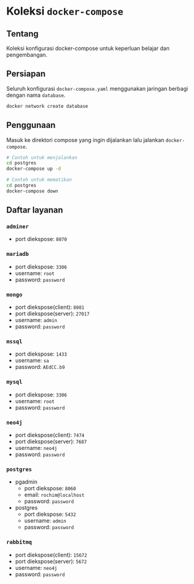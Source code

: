 # Koleksi `docker-compose`

## Tentang
Koleksi konfigurasi docker-compose untuk keperluan belajar dan pengembangan.

## Persiapan
Seluruh konfigurasi `docker-compose.yaml` menggunakan jaringan berbagi dengan nama `database`.

```bash
docker network create database
```

## Penggunaan
Masuk ke direktori compose yang ingin dijalankan lalu jalankan `docker-compose`.

```bash
# Contoh untuk menjalankan
cd postgres
docker-compose up -d

# Contoh untuk mematikan
cd postgres
docker-compose down
```

## Daftar layanan

### `adminer`

* port diekspose: `8070`

### `mariadb`

* port diekspose: `3306`
* username: `root`
* password: `password`

### `mongo`

* port diekspose(client): `8081`
* port diekspose(server): `27017`
* username: `admin`
* password: `password`

### `mssql`

* port diekspose: `1433`
* username: `sa`
* password: `AEdCC.b9`

### `mysql`

* port diekspose: `3306`
* username: `root`
* password: `password`

### `neo4j`

* port diekspose(client): `7474`
* port diekspose(server): `7687`
* username: `neo4j`
* password: `password`

### `postgres`

* pgadmin
    * port diekspose: `8060`
    * email: `rochim@localhost`
    * password: `password`
* postgres
    * port diekspose: `5432`
    * username: `admin`
    * password: `password`

### `rabbitmq`

* port diekspose(client): `15672`
* port diekspose(server): `5672`
* username: `neo4j`
* password: `password`